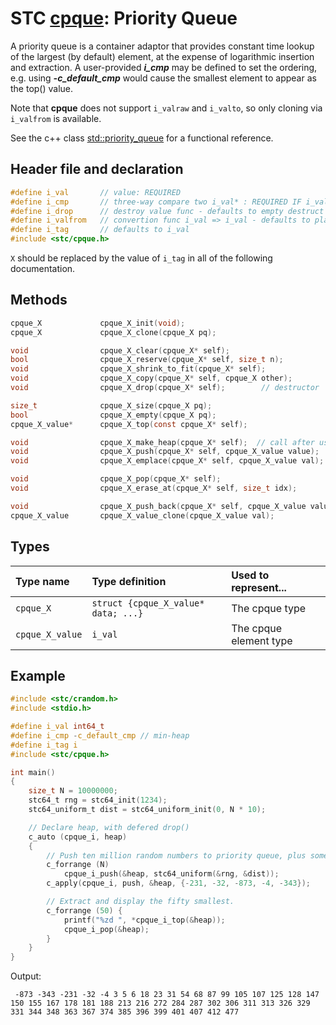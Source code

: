 # STC [cpque](../include/stc/cpque.h): Priority Queue

A priority queue is a container adaptor that provides constant time lookup of the largest (by default) element, at the expense of logarithmic insertion and extraction.
A user-provided ***i_cmp*** may be defined to set the ordering, e.g. using ***-c_default_cmp*** would cause the smallest element to appear as the top() value.

Note that **cpque** does not support `i_valraw` and `i_valto`, so only cloning via `i_valfrom` is available.

See the c++ class [std::priority_queue](https://en.cppreference.com/w/cpp/container/priority_queue) for a functional reference.

## Header file and declaration

```c
#define i_val       // value: REQUIRED
#define i_cmp       // three-way compare two i_val* : REQUIRED IF i_val is a non-integral type
#define i_drop      // destroy value func - defaults to empty destruct
#define i_valfrom   // convertion func i_val => i_val - defaults to plain copy
#define i_tag       // defaults to i_val
#include <stc/cpque.h>
```
`X` should be replaced by the value of `i_tag` in all of the following documentation.

## Methods

```c
cpque_X             cpque_X_init(void);
cpque_X             cpque_X_clone(cpque_X pq);

void                cpque_X_clear(cpque_X* self);
bool                cpque_X_reserve(cpque_X* self, size_t n);
void                cpque_X_shrink_to_fit(cpque_X* self);
void                cpque_X_copy(cpque_X* self, cpque_X other);
void                cpque_X_drop(cpque_X* self);        // destructor

size_t              cpque_X_size(cpque_X pq);
bool                cpque_X_empty(cpque_X pq);
cpque_X_value*      cpque_X_top(const cpque_X* self);

void                cpque_X_make_heap(cpque_X* self);  // call after using push_back().
void                cpque_X_push(cpque_X* self, cpque_X_value value);
void                cpque_X_emplace(cpque_X* self, cpque_X_value val);     // clones value

void                cpque_X_pop(cpque_X* self);
void                cpque_X_erase_at(cpque_X* self, size_t idx);

void                cpque_X_push_back(cpque_X* self, cpque_X_value value); // breaks heap-property
cpque_X_value       cpque_X_value_clone(cpque_X_value val);
```

## Types

| Type name          | Type definition                       | Used to represent...    |
|:-------------------|:--------------------------------------|:------------------------|
| `cpque_X`          | `struct {cpque_X_value* data; ...}`   | The cpque type          |
| `cpque_X_value`    | `i_val`                               | The cpque element type  |

## Example
```c
#include <stc/crandom.h>
#include <stdio.h>

#define i_val int64_t
#define i_cmp -c_default_cmp // min-heap
#define i_tag i
#include <stc/cpque.h>

int main()
{
    size_t N = 10000000;
    stc64_t rng = stc64_init(1234);
    stc64_uniform_t dist = stc64_uniform_init(0, N * 10);

    // Declare heap, with defered drop()
    c_auto (cpque_i, heap)
    {
        // Push ten million random numbers to priority queue, plus some negative ones.
        c_forrange (N)
            cpque_i_push(&heap, stc64_uniform(&rng, &dist));
        c_apply(cpque_i, push, &heap, {-231, -32, -873, -4, -343});

        // Extract and display the fifty smallest.
        c_forrange (50) {
            printf("%zd ", *cpque_i_top(&heap));
            cpque_i_pop(&heap);
        }
    }
}
```
Output:
```
 -873 -343 -231 -32 -4 3 5 6 18 23 31 54 68 87 99 105 107 125 128 147 150 155 167 178 181 188 213 216 272 284 287 302 306 311 313 326 329 331 344 348 363 367 374 385 396 399 401 407 412 477
```
